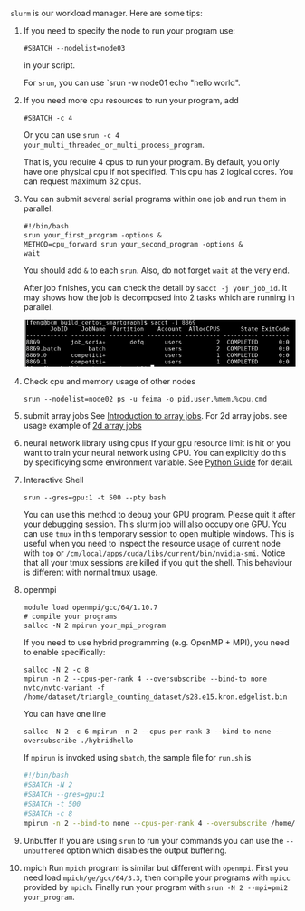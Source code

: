`slurm` is our workload manager. Here are some tips:

1. If you need to specify the node to run your program use:

    ```shell
    #SBATCH --nodelist=node03
    ```

    in your script.

    For `srun`, you can use `srun -w node01 echo "hello world".
    
2. If you need more cpu resources to run your program, add

   ```shell
   #SBATCH -c 4
   ```
   Or you can use `srun -c 4 your_multi_threaded_or_multi_process_program`.
   
   That is, you require 4 cpus to run your program.
   By default, you only have one physical cpu if not specified. This cpu has 2 logical cores. You can request maximum 32 cpus.
   
3. You can submit several serial programs within one job and run them in parallel.

    ```shell
    #!/bin/bash
    srun your_first_program -options &
    METHOD=cpu_forward srun your_second_program -options &
    wait
    ```

    You should add `&` to each `srun`. Also, do not forget `wait` at the very end.

    After job finishes, you can check the detail by `sacct -j your_job_id`. It may shows how the job is decomposed into 2 tasks which are running in parallel.

    ![](./images/slurm_job_2_task.png)

4. Check cpu and memory usage of other nodes

    ```shell
    srun --nodelist=node02 ps -u feima -o pid,user,%mem,%cpu,cmd
    ```
5. submit array jobs
   See [Introduction to array jobs](https://slurm.schedmd.com/job_array.html). 
   For 2d array jobs. see usage example of [2d array jobs](https://wiki.anunna.wur.nl/index.php/Array_jobs)

6. neural network library using cpus
   If your gpu resource limit is hit or you want to train your neural network using CPU. You can explicitly do this by specificying
   some environment variable. See [Python Guide](./python.md) for detail.

7. Interactive Shell
   ```shell
   srun --gres=gpu:1 -t 500 --pty bash
   ```
   You can use this method to debug your GPU program. Please quit it after your debugging session. This slurm job will also occupy one GPU.
   You can use `tmux` in this temporary session to open multiple windows. This is useful when you need to inspect the resource usage of current node with `top` or `/cm/local/apps/cuda/libs/current/bin/nvidia-smi`.
   Notice that all your tmux sessions are killed if you quit the shell. This behaviour is different with normal tmux usage.
   
8. openmpi
   ```shell
   module load openmpi/gcc/64/1.10.7
   # compile your programs
   salloc -N 2 mpirun your_mpi_program
   ```
   If you need to use hybrid programming (e.g. OpenMP + MPI), you need to enable specifically:
   ```shell
   salloc -N 2 -c 8
   mpirun -n 2 --cpus-per-rank 4 --oversubscribe --bind-to none nvtc/nvtc-variant -f /home/dataset/triangle_counting_dataset/s28.e15.kron.edgelist.bin
   ```
   You can have one line
   ```shell
   salloc -N 2 -c 6 mpirun -n 2 --cpus-per-rank 3 --bind-to none --oversubscribe ./hybridhello
   ```
   If `mpirun` is invoked using `sbatch`, the sample file for `run.sh` is
   ```bash
   #!/bin/bash
   #SBATCH -N 2
   #SBATCH --gres=gpu:1
   #SBATCH -t 500
   #SBATCH -c 8
   mpirun -n 2 --bind-to none --cpus-per-rank 4 --oversubscribe /home/feng/triangle_counting_gpu_v2/build/nvtc/nvtc-variant -f /home/dataset/soc-LiveJournal1.bin
   ```
9. Unbuffer
   If you are using `srun` to run your commands you can use the `--unbuffered` option which disables the output buffering.

10. mpich
   Run `mpich` program is similar but different with `openmpi`. First you need load `mpich/ge/gcc/64/3.3`, then compile your programs with `mpicc` provided by `mpich`. Finally run
   your program with `srun -N 2 --mpi=pmi2 your_program`.
